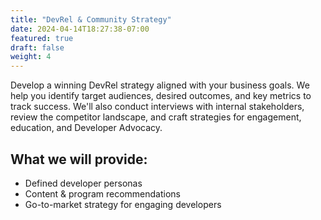```yaml
---
title: "DevRel & Community Strategy"
date: 2024-04-14T18:27:38-07:00
featured: true
draft: false
weight: 4
---
```


Develop a winning DevRel strategy aligned with your business goals. We help you identify target audiences, desired outcomes, and key metrics to track success. We'll also conduct interviews with internal stakeholders, review the competitor landscape, and craft strategies for engagement, education, and Developer Advocacy.<!--more-->

## What we will provide:

- Defined developer personas
- Content & program recommendations
- Go-to-market strategy for engaging developers
